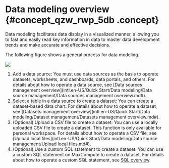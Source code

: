 # Data modeling overview {#concept_qzw_rwp_5db .concept}

Data modeling facilitates data display in a visualized manner, allowing you to fast and easily read key information in data to master data development trends and make accurate and effective decisions.

The following figure shows a general process for data modeling.

![](http://static-aliyun-doc.oss-cn-hangzhou.aliyuncs.com/assets/img/9080/1290_en-US.png)

1.  Add a data source: You must use data sources as the basis to operate datasets, worksheets, and dashboards, data portals, and others. For details about how to operate a data source, see [Data sources management overview](intl.en-US/Quick Start/Data modeling/Data source management/Data sources management overview.md#).
2.  Select a table in a data source to create a dataset: You can create a dataset-based data chart. For details about how to operate a dataset, see [Datasets management overview](intl.en-US/Quick Start/Data modeling/Dataset management/Datasets management overview.md#).
3.  \(Optional\) Upload a CSV file to create a dataset: You can use a locally uploaded CSV file to create a dataset. This function is only available for personal workspace. For details about how to operate a CSV file, see [Upload local files](intl.en-US/Quick Start/Data modeling/Data source management/Upload local files.md#).
4.  \(Optional\) Use a custom SQL statement to create a dataset: You can use a custom SQL statement on MaxCompute to create a dataset. For details about how to operate a custom SQL statement, see [SQL overview](https://www.alibabacloud.com/help/doc-detail/27860.htm?spm=a2c63.p38356.a3.4.64c91d9a38fP3C).

